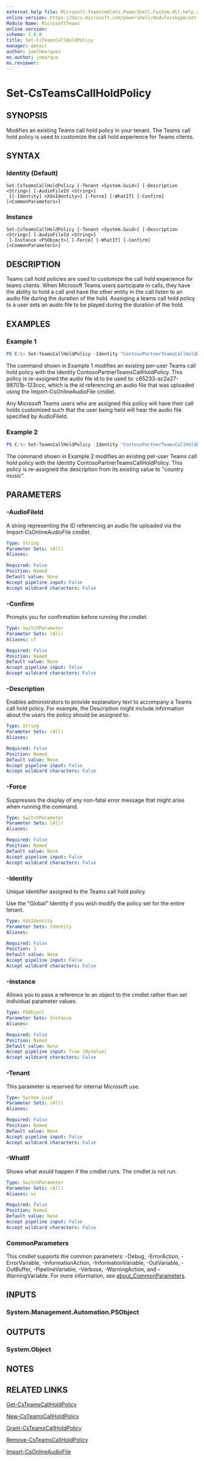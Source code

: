 ```yaml
---
external help file: Microsoft.TeamsCmdlets.PowerShell.Custom.dll-help.xml
online version: https://docs.microsoft.com/powershell/module/skype/set-CsTeamsCallHoldPolicy
Module Name: MicrosoftTeams
online version:
schema: 2.0.0
title: Set-CsTeamsCallHoldPolicy
manager: abnair
author: joelhmarquez
ms.author: jomarque
ms.reviewer:
---
```


# Set-CsTeamsCallHoldPolicy

## SYNOPSIS
Modifies an existing Teams call hold policy in your tenant.
The Teams call hold policy is used to customize the call hold experience for Teams clients.

## SYNTAX

### Identity (Default)
```
Set-CsTeamsCallHoldPolicy [-Tenant <System.Guid>] [-Description <String>] [-AudioFileId <String>]
 [[-Identity] <XdsIdentity>] [-Force] [-WhatIf] [-Confirm] [<CommonParameters>]
```

### Instance
```
Set-CsTeamsCallHoldPolicy [-Tenant <System.Guid>] [-Description <String>] [-AudioFileId <String>]
 [-Instance <PSObject>] [-Force] [-WhatIf] [-Confirm] [<CommonParameters>]
```

## DESCRIPTION
Teams call hold policies are used to customize the call hold experience for teams clients.
When Microsoft Teams users participate in calls, they have the ability to hold a call and have the other entity in the call listen to an audio file during the duration of the hold.
Assinging a teams call hold policy to a user sets an audio file to be played during the duration of the hold.

## EXAMPLES

### Example 1
```powershell
PS C:\> Set-TeamsCallHoldPolicy -Identity "ContosoPartnerTeamsCallHoldPolicy" -AudioFileID "c65233-ac2a27-98701b-123ccc" 
```

The command shown in Example 1 modifies an existing per-user Teams call hold policy with the Identity ContosoPartnerTeamsCallHoldPolicy.
This policy is re-assigned the audio file id to be used to: c65233-ac2a27-98701b-123ccc, which is the id referencing an audio file that was uploaded using the Import-CsOnlineAudioFile cmdlet.

Any Microsoft Teams users who are assigned this policy will have their call holds customized such that the user being held will hear the audio file specified by AudioFileId.

### Example 2
```powershell
PS C:\> Set-TeamsCallHoldPolicy -Identity "ContosoPartnerTeamsCallHoldPolicy" -Description "country music" 
```

The command shown in Example 2 modifies an existing per-user Teams call hold policy with the Identity ContosoPartnerTeamsCallHoldPolicy.
This policy is re-assigned the description from its existing value to "country music".


## PARAMETERS

### -AudioFileId
A string representing the ID referencing an audio file uploaded via the Import-CsOnlineAudioFile cmdlet.


```yaml
Type: String
Parameter Sets: (All)
Aliases:

Required: False
Position: Named
Default value: None
Accept pipeline input: False
Accept wildcard characters: False
```

### -Confirm
Prompts you for confirmation before running the cmdlet.

```yaml
Type: SwitchParameter
Parameter Sets: (All)
Aliases: cf

Required: False
Position: Named
Default value: None
Accept pipeline input: False
Accept wildcard characters: False
```

### -Description
Enables administrators to provide explanatory text to accompany a Teams call hold policy.
For example, the Description might include information about the users the policy should be assigned to.

```yaml
Type: String
Parameter Sets: (All)
Aliases:

Required: False
Position: Named
Default value: None
Accept pipeline input: False
Accept wildcard characters: False
```

### -Force
Suppresses the display of any non-fatal error message that might arise when running the command.

```yaml
Type: SwitchParameter
Parameter Sets: (All)
Aliases:

Required: False
Position: Named
Default value: None
Accept pipeline input: False
Accept wildcard characters: False
```

### -Identity
Unique identifier assigned to the Teams call hold policy.

Use the "Global" Identity if you wish modify the policy set for the entire tenant.

```yaml
Type: XdsIdentity
Parameter Sets: Identity
Aliases:

Required: False
Position: 1
Default value: None
Accept pipeline input: False
Accept wildcard characters: False
```

### -Instance
Allows you to pass a reference to an object to the cmdlet rather than set individual parameter values.

```yaml
Type: PSObject
Parameter Sets: Instance
Aliases:

Required: False
Position: Named
Default value: None
Accept pipeline input: True (ByValue)
Accept wildcard characters: False
```

### -Tenant
This parameter is reserved for internal Microsoft use.

```yaml
Type: System.Guid
Parameter Sets: (All)
Aliases:

Required: False
Position: Named
Default value: None
Accept pipeline input: False
Accept wildcard characters: False
```

### -WhatIf
Shows what would happen if the cmdlet runs.
The cmdlet is not run.

```yaml
Type: SwitchParameter
Parameter Sets: (All)
Aliases: wi

Required: False
Position: Named
Default value: None
Accept pipeline input: False
Accept wildcard characters: False
```

### CommonParameters
This cmdlet supports the common parameters: -Debug, -ErrorAction, -ErrorVariable, -InformationAction, -InformationVariable, -OutVariable, -OutBuffer, -PipelineVariable, -Verbose, -WarningAction, and -WarningVariable. For more information, see [about_CommonParameters](https://go.microsoft.com/fwlink/?LinkID=113216).


## INPUTS

### System.Management.Automation.PSObject

## OUTPUTS

### System.Object
## NOTES

## RELATED LINKS

[Get-CsTeamsCallHoldPolicy](Get-CsTeamsCallHoldPolicy.md)

[New-CsTeamsCallHoldPolicy](New-CsTeamsCallHoldPolicy.md)

[Grant-CsTeamsCallHoldPolicy](Grant-CsTeamsCallHoldPolicy.md)

[Remove-CsTeamsCallHoldPolicy](Remove-CsTeamsCallHoldPolicy.md)

[Import-CsOnlineAudioFile](Import-CsOnlineAudioFile.md)
